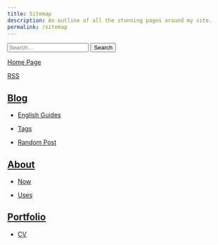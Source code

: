 ```yaml
---
title: Sitemap
description: An outline of all the stunning pages around my site. 
permalink: /sitemap
---
```


<form name="search" action="//duckduckgo.com/" id="search">
	<input type="search" class="form-control" placeholder="Search…" name="q">
	<input type="hidden" value="derekkedziora.com" name="sites">
	<button class="btn btn-default" type="submit">Search</button>
</form>




[Home Page](/)

[RSS](/feed.xml)

<section markdown=1 class=aside>

## [Blog](/blog)

- [English Guides](/english)

- [Tags](/blog/tags)

- [Random Post](/blog/random)

</section>

<section markdown=1 class=aside>

## [About](/about)

- [Now](/now)

- [Uses](/uses)

</section>

<section markdown=1 class=aside>

## [Portfolio](/portfolio)

- [CV](/cv)

</section>

<!-- ## Secret Pages! 

[RSS Club](/rss-club)

[Birthdays by Year](/bday) --> 